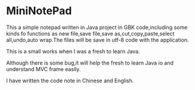 MiniNotePad
===========

This a simple notepad written in Java project in GBK code,including some kinds fo functions as new file,save file,save as,cut,copy,paste,select all,undo,auto wrap.The files will be save in utf-8 code with the application.

This is a small works when I was a fresh to learn Java.

Although there is some bug,it will help the fresh to learn Java io and understand MVC frame easily.

I have written the code note in Chinese and English.
